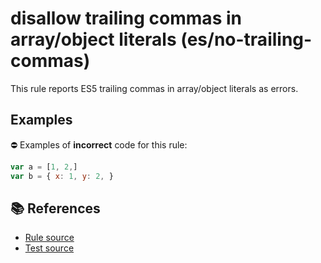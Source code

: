 # disallow trailing commas in array/object literals (es/no-trailing-commas)

This rule reports ES5 trailing commas in array/object literals as errors.

## Examples

⛔ Examples of **incorrect** code for this rule:

```js
var a = [1, 2,]
var b = { x: 1, y: 2, }
```

## 📚 References

- [Rule source](https://github.com/mysticatea/eslint-plugin-es/blob/v1.2.0/lib/rules/no-trailing-commas.js)
- [Test source](https://github.com/mysticatea/eslint-plugin-es/blob/v1.2.0/tests/lib/rules/no-trailing-commas.js)
